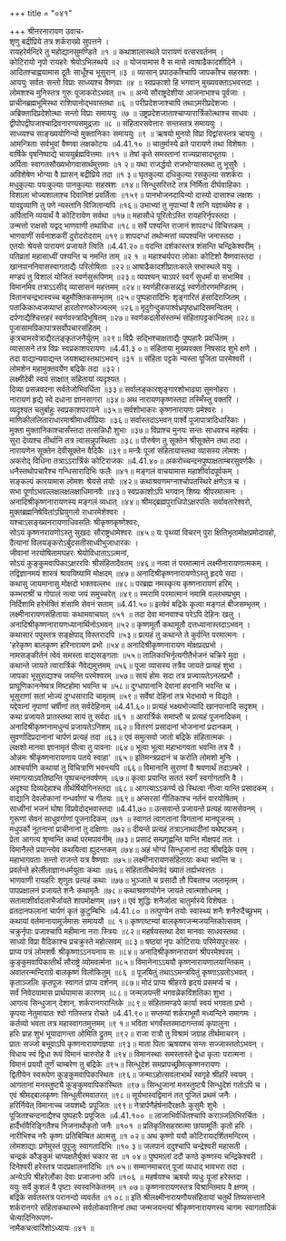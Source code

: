 +++
title = "०४१"

+++
श्रीनरनारायण उवाच-  
शृणु बद्रीप्रिये तत्र शर्कराख्ये सुपत्तने ।  
रायहरेर्मन्दिरे तु महोद्यानसुमण्डिते ॥१ ॥
कथाशालास्थले पारायणं वत्सरवर्तनम् ।  
कोटिरायो नृपो रायहरेः श्रेयोऽभिलब्धये ॥२ ॥
योजयामास वै स मासे त्वाषाढैकादशीदिने ।  
आदितश्चाह्वयामास दूतैः साधूँश्च भूसुरान् ॥३ ॥
व्यासान् प्रपाठकाँश्चापि जापकाँश्च सहस्रशः ।  
आययुः सर्वतः सन्तो विप्राः साध्व्यश्च वैष्णवाः ॥४ ॥
स्वप्रकाशो हि भगवान् मुख्यवक्ताऽभवत्तदा ।  
लोमशश्च मुनिस्तत्र गुरुः पूजाकरोऽभवत् ॥५ ॥
अन्ये सौराष्ट्रदेशीया आजनाभाश्च पूर्वजाः ।  
प्राचीनब्रह्मभूमिस्था राशियानोद्भवास्तथा ॥६ ॥
परीप्रदेशजाश्चापि तथाऽमरीप्रदेशजाः ।  
अब्रिक्तादिप्रदेशोत्थाः सन्तो विप्राः समाययुः ॥७ ॥
उष्ट्रप्रदेशजाताश्चाप्यारार्त्रिकोत्थाश्च साधवः ।  
द्वीपोपद्वीपजाश्चाद्रिवनारण्यसमुद्रजाः ॥८ ॥
संहितारसवेत्तारः सन्तस्तत्र समाययुः ।  
साध्व्यश्च साङ्ख्ययोगिन्यो मुक्तानिकाः समाययुः ॥९ ॥
ऋषयो मुनयो विप्रा विद्वांसस्तत्र चाययुः ।  
आमन्त्रिताः सर्वभुवां वैष्णवा लक्षकोटयः ॥4.41.१० ॥
चातुर्मास्ये व्रते पारायणे तथा विशेषतः ।  
वार्षिके वृषनिष्पाद्ये चाययुर्ब्रह्मवित्तमाः ॥११ ॥
तेषां कृते समस्तानां राज्यप्रासादभूतयः ।  
अर्पिताः स्वागतसौख्यभोगवासार्थमुत्तमाः ॥१ २॥
यथा राजर्द्धयो राजभोग्यास्तथा तु भूसुरैः ।  
अविशेषेण भोग्या वै ह्यासन् बद्रीप्रिये तदा ॥१ ३॥
घृतकुल्या दधिकुल्या रसकुल्या सशर्कराः ।  
मधुकुल्याः पयःकुल्याः पानकुल्याः सहस्रशः ॥१४॥
सिन्धुसरित्तटे तत्र निर्मिता दीर्घवाहिकाः ।  
विशाला भोज्यशालाश्च दिवानिशं प्रवर्तिताः ॥१५९॥
पानभोजनदायिन्यो दास्यो दासाश्च लक्षशः ।  
यावद्द्रव्याणि तु पणे न्यस्तानि विजितान्यपि ॥१६॥
उभाभ्यां तु नृपाभ्यां वै तानि यज्ञार्थमेव ह ।  
अर्पितानि व्ययार्थं वै कोटिरायेण सर्वथा ॥१७॥
महासौधे पूरितोऽस्ति रायहरिर्नृपस्तदा ।  
उन्मत्तो राक्षसो यद्वद् भाणवाणी तथाविधा ॥१८॥
सर्वे पश्यन्ति राजानं शापदग्धं विचित्तकम् ।  
भाणवाणीं सर्वनाशकरीं दुरोदरोदराम् ॥१९॥
शापदग्धां तथोन्मत्तां व्यपश्यन्ति जनास्तदा ।  
एतयोः श्रेयसे पारायणं प्रजायते त्विति ॥4.41.२०॥
वदन्ति दर्शकास्तत्र शंसन्ति चन्द्रिकेश्वरीम् ।  
पतिव्रतां महासाध्वीं पश्यन्ति च नमन्ति ताम् ॥२ १ ॥
महाश्चर्यपरा लोकाः कोटिशो वैष्णवास्तदा ।  
खानपाननिवासस्वागताद्यैः परितोषिताः ॥२२॥
आषाढैकादशीप्रातःकाले सभास्थले ययुः ।  
मण्डपं तु विशालं योजितं स्वर्णसुरूपिणम् ॥२३॥
व्यपश्यन् चाऽपरं स्वर्गं सुधर्मां वा सभामिव ।  
विमानमिव तत्राऽऽसीद् व्यासासनं महत्तमम् ॥२४॥
स्वर्णहीरकसन्नद्धं स्वर्णतोरणमण्डितम् ।  
वितानचन्द्रभास्वच्च बहुमौक्तिकसम्भृतम् ॥२५॥
पुष्पहारादिभिः शृङ्गारितं हंसादिराजितम् ।  
पताकिकाध्वजव्याप्तं हारतोरणकोज्ज्वलम् ॥२६॥
मृदुगेन्दुकपार्श्वध्रपृष्ठध्रादिसमन्वितम् ।  
दर्पणाद्यैश्चित्तहरं स्वर्णवस्त्रादिभूषितम् ॥२७॥
स्वर्णकदलीसंस्तम्भं संहितापट्टकान्वितम् ॥२८॥
पूजासामग्रिकापात्रसर्वोपचारसंहितम् ।  
कृत्रचामरवेत्राद्यैरलङ्कृतजनैर्युतम् ॥२९॥
विप्रैः सद्भिश्चाक्षताद्यैः पुष्पहारैः प्रवर्धितम् ।  
व्यासासने तत्र विप्रः स्वप्रकाशपरायणः ॥4.41.३ ०॥
संहिताया मुख्यवक्ता निषसाद शुभे क्षणे ।  
तदा वाद्यान्यवाद्यन्त जयशब्दास्तथाऽभवन् ॥३१ ॥
संहिता पट्टके न्यस्ता पूजिता पारमेश्वरी ।  
लोमशेन महामुक्तवर्येण बद्रिके तदा ॥३२।  
लक्ष्मीदेवी स्वयं साक्षात् संहितायां व्यदृश्यत ।  
दिव्या प्रसन्नवदना सर्वतेजोभिवर्धिता ॥३३॥
सर्वालङ्कारशृङ्गारशोभाढ्या सुमनोहरा ।  
नारायणं हृद्ये स्वे दधाना ज्ञानसागरा ॥३४॥
अथ नारायणकृष्णस्तदा तस्मिँस्तु वक्तरि ।  
व्यदृश्यत चतुर्बाहुः स्वप्रकाशपरायने ॥३५॥
सर्वशोभाकरः कृष्णनारायणः प्रमेश्वरः ।  
माणिकीललिताराधारमाश्रीमाधवीप्रियाः ॥३६॥
सर्वास्तदाऽभवन् पार्श्वे पूजापात्रादिधारिकाः ।  
मुक्ता मुक्तानिकाश्चासँस्तदा तत्सन्निधौ शुभाः ॥३७॥
विप्राश्च मुनयः सन्तः साधवश्च महर्षयः ।  
सुरा देव्यश्च तीर्थानि तत्र त्वासन्नुपस्थिताः ॥३८॥
पौरुषेण तु सूक्तेन श्रीसूक्तेन तथा तदा ।  
नारायणेन सूक्तेन देवीसूक्तेन वैदिकैः ॥३९॥
मन्त्रैः पूजां संहितायास्तथा व्यासस्य लोमशः ।  
अकरोद् विधिना तत्राऽऽरार्त्रिकं कोटिराजकः ॥4.41.४०॥
अकरोच्चन्दनपुष्पाक्षताम्बरसुवर्णकैः ।  
धनैस्तथोपचारैश्च गन्धिसारादिभिः फलैः ॥४१॥
मङ्गलं वाचयामास महाशीर्वादपूर्वकम् ।  
सङ्कल्पं कारयामास लोमशः श्रेयसे तयोः ॥४२॥
कथाश्रवणमग्नाश्चोपतस्थिरे क्षणेऽत्र च ।  
सभा पूर्णाऽभवल्लक्षलक्षलक्षाधिमानवैः ॥४३॥
स्वप्रकाशोऽपि भगवान् शिष्यः श्रीपरमात्मनः ।  
अनादिश्रीकृष्णनारायणस्य मङ्गलं व्यधात् ॥४४॥
श्रीमद्ब्रह्मपुराधिपोऽक्षरपतिः सर्वावतारेश्वरो,  
मुक्तब्रह्मनिषेवितांऽघ्रियुगलो राधारमेशेश्वरः ।  
यश्चाऽसङ्ख्यनरायणाधिवसतिः श्रीकृष्णकृष्णेश्वरः,  
सोऽयं कृष्णनरायणोऽस्तु सुखदः सौराष्ट्रधामेश्वरः ॥४५॥
यः पृथ्व्यां विचरन् पुरा क्षितिभृतामोक्षप्रमोदावहो,  
दैत्यानां विलयङ्करोऽर्बुदसतीसाध्वीभुजाधारकः ।  
जीवानां नरयोषितामघहरः श्रेयोविधाताऽऽत्मनां,  
सोऽयं कुङ्कुमवापिकाऽक्षररविः श्रीसंहितादैवतम् ॥४६॥
नत्वा तं परमात्मानं लक्ष्मीनारायणात्मकम् ।  
तद्विज्ञानमयं शास्त्रं श्रावयिष्यामि मोक्षदम् ॥४७॥
अनादिश्रीकृष्णनारायणोऽस्तु हृदये सदा ।  
कथासु जायमानासु मोक्षदो भक्तवल्लभः ॥४८॥
परब्रह्म नमस्कृत्य कृष्णनारायणं हरिम् ।  
कम्भराश्रीं च गोपालं नत्वा जयं समुच्चरेत् ॥४९॥
स्मरामि परमात्मानं नमामि वल्लभम्प्रभुम् ।  
निर्दिशामि हरेर्भक्तिं शंसामि सेवनं सताम् ॥4.41.५०॥
इत्येवं बद्रिके कृत्वा मङ्गलं बीजसम्भृतम् ।  
लक्ष्मीनारायणसंहितायाः कथामवाचयत् ॥५१ ॥
तदा देवा मानवाश्च परेऽपि देहिनः खलु ।  
अनादिश्रीकृष्णनारायणध्यानार्थिनोऽभवन् ॥५२॥
कृष्णमूर्तौ कथामूतौ दत्तध्यानास्तदाऽभवन् ।  
कथासारं पपुस्तत्र सङ्क्षेपाद् विस्तरादपि ॥५३॥
प्रत्यहं तु कथान्ते ते कुर्वन्ति परमात्मनः ।  
'हरेकृष्ण बालकृष्ण हरिनारायण प्रभो ॥५४॥
अनादिश्रीकृष्णनारायण मोक्षप्रदप्रभो ।  
नामसङ्कीर्तनं त्वेवं समस्ता वाद्यसङ्गताः ॥५५॥
तालिकाभिर्नृत्यगीतैर्भजनं चक्रिरे मुदा ।  
कथान्ते जायते त्वारार्त्रिकं नैवेद्यमुत्तमम् ॥५६॥
पूजा व्यासस्य तत्रैव जायते प्रत्यहं शुभा ।  
जापका भूसुराद्याश्च जयन्ति परमेश्वरम् ॥५७॥
सायं होमः सदा तत्र प्रज्वायतेऽनलप्रभौ ।  
प्राघूणिकाननेष्वत्र मिष्टहोमा भवन्ति च ॥५८॥
दुग्धापानानि देवानां हवनानि भवन्ति च ।  
भूसुराणां सतां भोज्यं दुग्धसारादि चामृतम् ॥५९॥
सर्वेषां देहिनां तत्र भेदभावो न विद्यते ।  
यद्देवानां नृपाणां चर्षीणां तत् सर्वदेहिनाम् ॥4.41.६०॥
प्रत्यहं भक्ष्यभोज्यादि खानपानादि सदृशम् ।  
कथा प्रजायते प्रातस्तथा सायं तु सर्वदा ॥६१ ॥
आरार्त्रिकं समाप्तौ च प्रत्यहं पूजनादिकम् ।  
अनादिश्रीकृष्णनामधुन्यं प्रजायतेऽनिशम् ॥६२॥
वितरणं प्रसादानां भोजनानां प्रदानकम् ।  
सुवर्णादिप्रदानानां चार्पणं प्रत्यहं तदा ॥६३॥
एवं समुत्सवो जातो बद्रिके संहितात्मकः ।  
लक्षशो मानवा ज्ञानामृतं पीत्वा तु पावनाः ॥६४॥
भूत्वा भूत्वा महाभागवता भवन्ति तत्र वै ।  
ओन्नमः श्रीकृष्णनारायणाय पतये स्वाहा' ॥६५॥
इतिमन्त्रप्रदानं च करोति लोमशो मुनिः ।  
आश्चर्याणि कथायां तु विचित्राणि भवन्त्यपि ॥६६॥
विमानानि सुराणां वै श्रवणार्थं तदाऽम्बरे ।  
समागत्याऽवतिष्ठन्ति पुष्पचन्दनवर्षणम् ॥६७॥
कृत्वा प्रयान्ति सततं स्वर्गं स्वर्गागतानि वै ।  
अदृश्या दिव्यदेहाश्च तीर्थर्षियोगिनस्तदा ॥६८॥
आगत्याऽऽकर्ण्य खे स्थित्वा नीत्वा यान्ति प्रसादकम् ।  
वाद्यानि देवलोकानां गन्धर्वाणां च गीतयः ॥६९॥
अप्सरसां गीतिकाश्च नर्तनं वारयोषितम् ।  
साध्वीनां भजनं घोषा विप्रवेदोद्भवास्तदा ॥4.41.७०॥
उत्सवान्ते प्रजायन्ते प्रत्यहं व्याससेवनम् ।  
गुरूणां सेवनं साधुवर्गाणां पूजनादिकम् ॥७१ ॥
स्वागतं त्वागतानां विगतानां मानपूजनम् ।  
मधुपर्को नूतनानां प्राचीनानां तु दक्षिणाः ॥७२॥
दीयन्ते प्रत्यहं तत्राऽनाथादीनां यथेष्टकम् ।  
प्रेता आगत्य शृण्वन्ति कथां परमपावनीम् ॥७३॥
प्रसादं सम्प्रगृह्णन्ति यान्ति मोक्षपदं ततः ।  
विमानैस्ते प्रयान्त्येव कथयित्वा ह्युदन्तकम् ॥७४॥
अहं भोग्यं सिन्धुजानां तदा श्रीबद्रिके परम् ।  
महाभागवताः सन्तो राजन्ते यत्र वैष्णवाः ॥७५॥
लक्ष्मीनारायणसंहितायाः कथा भवन्ति च ।  
प्रवर्तन्ते हरेर्लीलाज्ञानधर्मयुताः कथाः ॥७६॥
संहितातीर्थमत्रेदं ख्यातं तर्ह्यभवत्ततः ।  
भाणवाणी रायहरिः शृणुतः प्रत्यहं कथाः ॥७७॥
भुञ्जाते च प्रसादौ तौ पिबतश्च जलामृतम् ।  
पापप्रक्षालनं प्रजायते शनैः कथामृतैः ॥७८॥
कथाश्रवणयोगेन जायते त्वात्मशोधनम् ।  
सतामाशीर्वादलाभैर्जायते शापमोक्षणम् ॥७९॥
एवं शुद्धिः शनैर्जाता चातुर्मास्ये विशेषतः ।  
व्रतदानफलानां चार्पणं कृतं कुटुम्बिभिः ॥4.41.८० ॥
तत्पुण्येन तयोः स्वास्थ्यं शनैः शनैरुदैच्छुभम् ।  
कथायां वर्तमानायामूर्जमासः समाययौ ॥८ १॥
कृष्णाष्टम्यां बालकृष्णजन्मजयन्तिकोत्सवम् ।  
चक्रुर्नृपाः प्रजाश्चापि महीमाना नराः स्त्रियः ॥८२॥
महर्षयस्तथा देवा मानवाः साधवस्तथा ।  
साध्यो विप्रा वैदिकाश्च प्रचक्रुस्ते महोत्सवम् ॥८३॥
षष्ठ्यां नृपः कोटिरायः परिमेयपुरःसरः ।  
प्राप्य पत्रं लोमशर्षेः श्रीकृष्णाऽऽनयनाय सः ॥८४॥
अनादिश्रीकृष्णनारायणं श्रीपरमेश्वरम् ।  
कुङ्कुमवापिकातीर्थं सौराष्ट्रे व्योमवर्त्मना ॥८५॥
विमानेनाऽऽययौ कृष्णनारायणालयान्तिकम् ।  
अवातरन्मन्दिराग्रे बालकृष्णं विलोकितुम् ॥८६ ॥
पूजयितुं तथाऽऽमन्त्रयितुं कृष्णाऽग्रतोऽभवत् ।  
कृताञ्जलिः कृतपूजः स्वागतं प्राप्य दर्शनम् ॥८७॥
मोदं प्राप्य श्रीहरये हृदयं प्रसमर्प्य च ।  
सर्वं निवेदयामास प्रार्थयामास कारणम् ॥८८॥
जन्मजयन्ती भगवन्नेकविंशतिका शुभा ।  
आगत्य सिन्धुजान् देशान्. शर्करानगरान्तिके ॥८९॥
संहितामण्डपे कार्या स्वयं भगवता प्रभो ।  
कृपया नेतुमायातः श्वो गतिस्तत्र रोचते ॥4.41.९०॥
सप्तम्यां शर्कराभूमौ मध्यन्दिने समागमः ।  
कर्तव्यो भवता तत्र महास्वागतमुत्तमम् ॥९ १॥
भविता भगवँस्तस्मादागन्तव्यं कृपालुना ।  
हरिः प्राह शुभं भूयादागन्ता ओमिति द्रुतम् ॥९२॥
राजा रात्रौ तु विश्रामं जग्राह तीर्थमाचरन् ।  
प्रातः सज्जो बभूवाऽपि कृष्णनारायणाज्ञया ॥९३॥
माता पिता ऋषयश्च सन्तः सज्जास्ततोऽभवन् ।  
विधाय स्वं द्विधा रूपं विमानं चारुरोह वै ॥९४॥
विमानस्थाः समस्तास्ते द्वेधा कृताः परात्मना ।  
विमानं प्रययौ तूर्णं चाम्बरेण तु बद्रिके ॥९५॥
सिन्धुदेशं समप्रापच्छ्रीमत्कृष्णनरायणः ।  
द्वितीयेन स्वरूपेण कुङ्कुमवापिकास्थितः ॥९६॥
जन्माऽहोत्सवलाभार्थं स्वगृहे श्रीहरिं स्वयम् ।  
आगतानां मनस्तुष्ट्यै कुङ्कुमवापिकास्थितः ॥९७॥
सिन्धुजानां मनस्तुष्ट्यै सिन्धुदेशं गतोऽपि च ।  
एवं श्रीमद्बालकृष्णः सिन्धुतीरमवातरत् ॥९८॥
सूर्यभास्वद्विमानं तत् पूजितं प्रथमं जनैः ।  
हरिर्नियेत् विमानाच्च जयशब्दैः प्रपूजितः ॥९९॥
नेत्रार्पणैर्हर्षनादैरक्षतैः कुसुमैः शुभैः ।  
पूजितश्चन्दनाद्यैश्च पुष्पहारैः प्रपूजितः ॥4.41.१०० ॥
लाजाभिर्वर्धितश्चापि कराञ्जलिभिरर्चितः ।  
हार्दैर्भावैरिङ्गितैश्च निजनाथौकृतो जनैः ॥१०१ ॥
प्रतिकृतिसहस्रात्मा छायामूर्तिः कृतो हरिः ।  
नारीभिश्च नरैः कृष्णः प्रतिबिम्बित आत्मसु ॥१ ०२॥
अथ कृष्णो ययौ कोटिरायदर्शितमन्दिरम् ।  
लोमशाद्याः प्रणेमुस्तं पुपूजुः स्वागतादिभिः ॥१० ३॥
जलपानं ददुश्चापि चन्द्रेश्वरी महासती ।  
चन्द्रकं कौङ्कुमं चाप्यक्षतैर्युक्तं चकार सा ॥१ ०४॥
पुष्पमालां ददौ कण्ठे कृष्णस्य चन्द्रिकेश्वरी ।  
दिनेश्वरी हरेस्तत्र पादप्रक्षालनादिभिः ॥१ ०५॥
सम्मानमाचरत् पूजां व्यधाद् भावभरा तदा ।  
अन्येऽपि श्रीहरेर्लोका देवाः प्रजाजना अपि ॥१०६ ॥
महर्षयश्च ऋषयो व्यधुः पूजां हरेस्तदा ।  
ययुः सर्वे कुशलं वै पृष्टाः स्वस्वनिकेतनम् ॥१ ०७॥
कृष्णनारायणस्तत्र विश्रान्तिमाप वै क्षणम् ।  
बद्रिके सर्वतस्तत्र परानन्दो व्यवर्तत ॥१ ०८॥
इति श्रीलक्ष्मीनारायणौयसंहितायां चतुर्थे तिष्यसन्ताने शर्करानगरे संहिताकथारम्भे सर्वलोकवासिनां तथा जन्मजयन्त्यां श्रीकृष्णनारायणस्य चागमः स्वागतादिकं चेत्यादिनिरूपण-  
नामैकचत्वारिंशोऽध्यायः ॥४१ ॥
    
